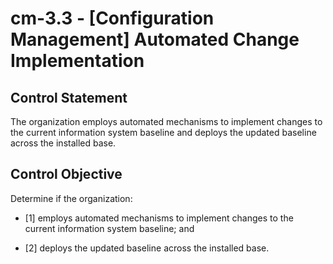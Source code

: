 # cm-3.3 - \[Configuration Management\] Automated Change Implementation

## Control Statement

The organization employs automated mechanisms to implement changes to the current information system baseline and deploys the updated baseline across the installed base.

## Control Objective

Determine if the organization:

- \[1\] employs automated mechanisms to implement changes to the current information system baseline; and

- \[2\] deploys the updated baseline across the installed base.
